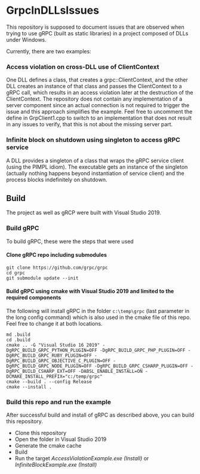# GrpcInDLLsIssues

This repository is supposed to document issues that are observed when trying to use gRPC (built as static libraries) in a project composed of DLLs under Windows.

Currently, there are two examples:
### Access violation on cross-DLL use of ClientContext
One DLL defines a class, that creates a grpc::ClientContext, and the other DLL creates an instance of that class and passes the ClientContext to a gRPC call, which results in an access violation later at the destruction of the ClientContext. The repository does not contain any implementation of a server component since an actual connection is not required to trigger the issue and this approach simplifies the example. Feel free to uncomment the define in GrpClient1.cpp to switch to an implementation that does not result in any issues to verify, that this is not about the missing server part.

### Infinite block on shutdown using singleton to access gRPC service
A DLL provides a singleton of a class that wraps the gRPC service client (using the PIMPL idiom). The executable gets an instance of the singleton (actually nothing happens beyond instantiation of service client) and the process blocks indefinitely on shutdown.

## Build
The project as well as gRCP were built with Visual Studio 2019.

### Build gRPC
To build gRPC, these were the steps that were used
#### Clone gRPC repo including submodules
```
git clone https://github.com/grpc/grpc
cd grpc
git submodule update --init
```

#### Build gRPC using cmake with Visual Studio 2019 and limited to the required components
The following will install gRPC in the folder `c:\temp\grpc` (last parameter in the long config command) which is also used in the cmake file of this repo. Feel free to change it at both locations. 
```
md .build
cd .build
cmake .. -G "Visual Studio 16 2019" -DgRPC_BUILD_GRPC_PYTHON_PLUGIN=OFF -DgRPC_BUILD_GRPC_PHP_PLUGIN=OFF -DgRPC_BUILD_GRPC_RUBY_PLUGIN=OFF -DgRPC_BUILD_GRPC_OBJECTIVE_C_PLUGIN=OFF -DgRPC_BUILD_GRPC_NODE_PLUGIN=OFF -DgRPC_BUILD_GRPC_CSHARP_PLUGIN=OFF -DgRPC_BUILD_CSHARP_EXT=OFF -DABSL_ENABLE_INSTALL=ON -DCMAKE_INSTALL_PREFIX="c:/temp/grpc"
cmake --build . --config Release
cmake --install .
```

### Build this repo and run the example
After successful build and install of gRPC as described above, you can build this repository.
* Clone this repository
* Open the folder in Visual Studio 2019
* Generate the cmake cache
* Build
* Run the target _AccessViolationExample.exe (Install)_ or _InfiniteBlockExample.exe (Install)_
